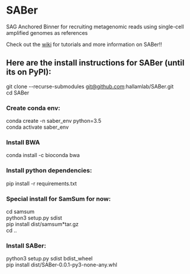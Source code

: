 # SABer
SAG Anchored Binner for recruiting metagenomic reads using single-cell amplified genomes as references

Check out the [wiki](https://github.com/hallamlab/SABer/wiki) for tutorials and more information on SABer!!


## Here are the install instructions for SABer (until its on PyPI):
git clone --recurse-submodules git@github.com:hallamlab/SABer.git  
cd SABer  

### Create conda env:
conda create -n saber_env python=3.5  
conda activate saber_env  

### Install BWA
conda install -c bioconda bwa

### Install python dependencies:
pip install -r requirements.txt  
  
### Special install for SamSum for now:
cd samsum  
python3 setup.py sdist  
pip install dist/samsum*tar.gz  
cd ..  
  
### Install SABer:
python3 setup.py sdist bdist_wheel  
pip install dist/SABer-0.0.1-py3-none-any.whl  
